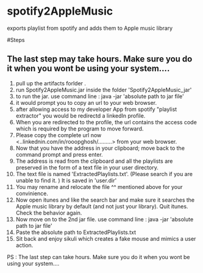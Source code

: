 # spotify2AppleMusic
exports playlist from spotify and adds them to Apple music library

#Steps

## The last step may take hours. Make sure you do it when you wont be using your system....

1. pull up the artifacts forlder . 
2. run Spotify2AppleMusic.jar inside the folder 'Spotify2AppleMusic_jar'
3. to run the jar. use command line : java -jar 'absolute path to jar file'
4. it would prompt you to copy an url to your web browser.
5. after allowing access to my developer App from spotify "playlist extractor" you would be redirectd a linkedIn profile.
6. When you are redirected to the profile, the url contains the access code which is required by the program to move forward.
7. Please copy the complete url now <..linkednin.com/in/rooopghosh/.........> from your web browser.
8. Now that you have the address in your clipboard; move back to the command prompt and press enter.
9. The address is read from the clipboard and all the playlists are preserved in the form of a text file in your user directory.
10. The text file is named 'ExtractedPlaylists.txt'. (Please search if you are unable to find it. ) It is saved in 'user.dir'
11. You may rename and relocate the file ^^ mentioned above for your convinience. 
12. Now open itunes and like the search bar and make sure it searches the Apple music library by default (and not just your library). Quit itunes. Check the behavior again.
12. Now move on to the 2nd jar file. use command line : java -jar 'absolute path to jar file'
13. Paste the absolute path to ExtractedPlaylists.txt
14. Sit back and enjoy sikuli which creates a fake mouse and mimics a user action. 

PS : The last step can take hours. Make sure you do it when you wont be using your system....

